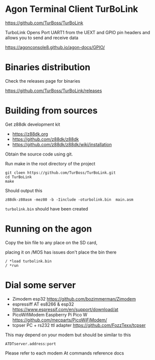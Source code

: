 Agon Terminal Client TurBoLink
==============================


https://github.com/TurBoss/TurBoLink

TurboLink Opens Port UART1 from the UEXT and GPIO pin headers and allows you to send and receive data

https://agonconsole8.github.io/agon-docs/GPIO/



Binaries distribution
=====================


Check the releases page for binaries

https://github.com/TurBoss/TurBoLink/releases



Building from sources
=====================


Get z88dk development kit

+ https://z88dk.org
+ https://github.com/z88dk/z88dk
+ https://github.com/z88dk/z88dk/wiki/installation


Obtain the source code using git.

Run make in the root directory of the project


```
git cloen https://github.com/TurBoss/TurBoLink.git
cd TurBoLink
make
```


Should output this 


`z88dk-z80asm -mez80 -b -Iinclude -oturbolink.bin  main.asm`

`turbolink.bin` should have been created



Running on the agon
===================


Copy the bin file to any place on the SD card,

placing it on /MOS has issues don't place the bin there


```
/ *load turbolink.bin
/ *run
```



Dial some server
================



+ Zimodem esp32 https://github.com/bozimmerman/Zimodem
+ espressiff AT es8266 & esp32 https://www.espressif.com/en/support/download/at
+ PicoWifiModem Easpberry Pi Pico W https://github.com/mecparts/PicoWiFiModem/
+ tcpser PC + rs232 ttl adapter https://github.com/FozzTexx/tcpser


This may depend on your modem but should be similar to this



```
ATDTserver.address:port
```

Please refer to each modem At commands reference docs


